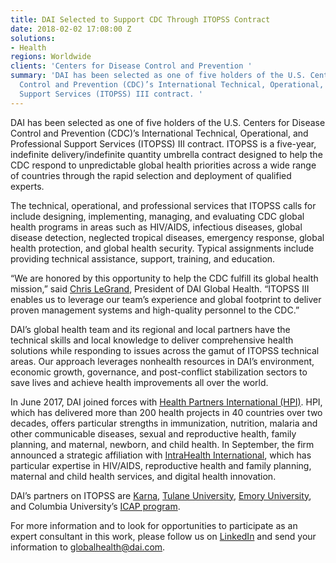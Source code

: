 ```yaml
---
title: DAI Selected to Support CDC Through ITOPSS Contract
date: 2018-02-02 17:08:00 Z
solutions:
- Health
regions: Worldwide
clients: 'Centers for Disease Control and Prevention '
summary: 'DAI has been selected as one of five holders of the U.S. Centers for Disease
  Control and Prevention (CDC)’s International Technical, Operational, and Professional
  Support Services (ITOPSS) III contract. '
---
```


DAI has been selected as one of five holders of the U.S. Centers for Disease Control and Prevention (CDC)’s International Technical, Operational, and Professional Support Services (ITOPSS) III contract. ITOPSS is a five-year, indefinite delivery/indefinite quantity umbrella contract designed to help the CDC respond to unpredictable global health priorities across a wide range of countries through the rapid selection and deployment of qualified experts. 

The technical, operational, and professional services that ITOPSS calls for include designing, implementing, managing, and evaluating CDC global health programs in areas such as HIV/AIDS, infectious diseases, global disease detection, neglected tropical diseases, emergency response, global health protection, and global health security. Typical assignments include providing technical assistance, support, training, and education. 

“We are honored by this opportunity to help the CDC fulfill its global health mission,” said [Chris LeGrand](https://www.dai.com/who-we-are/leadership/christopher-legrand), President of DAI Global Health. “ITOPSS III enables us to leverage our team’s experience and global footprint to deliver proven management systems and high-quality personnel to the CDC.”

DAI’s global health team and its regional and local partners have the technical skills and local knowledge to deliver comprehensive health solutions while responding to issues across the gamut of ITOPSS technical areas. Our approach leverages nonhealth resources in DAI’s environment, economic growth, governance, and post-conflict stabilization sectors to save lives and achieve health improvements all over the world. 

In June 2017, DAI joined forces with [Health Partners International (HPI)](http://healthpartners-int.co.uk/). HPI, which has delivered more than 200 health projects in 40 countries over two decades, offers particular strengths in immunization, nutrition, malaria and other communicable diseases, sexual and reproductive health, family planning, and maternal, newborn, and child health. In September, the firm announced a strategic affiliation with [IntraHealth International](https://www.dai.com/news/dai-and-intrahealth-join-forces-to-amplify-global-health-impact), which has particular expertise in HIV/AIDS, reproductive health and family planning, maternal and child health services, and digital health innovation.

DAI’s partners on ITOPSS are [Karna](http://www.karna.com/), [Tulane University](http://www.sph.tulane.edu/), [Emory University](https://www.sph.emory.edu/), and Columbia University’s [ICAP program](http://icap.columbia.edu/).

For more information and to look for opportunities to participate as an expert consultant in this work, please follow us on [LinkedIn](https://www.linkedin.com/company/163328/) and send your information to globalhealth@dai.com.